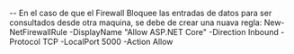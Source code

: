 -- En el caso de que el Firewall Bloquee las entradas de datos para ser consultados desde otra maquina, se debe de crear una nuava regla:
New-NetFirewallRule -DisplayName "Allow ASP.NET Core" -Direction Inbound -Protocol TCP -LocalPort 5000 -Action Allow
